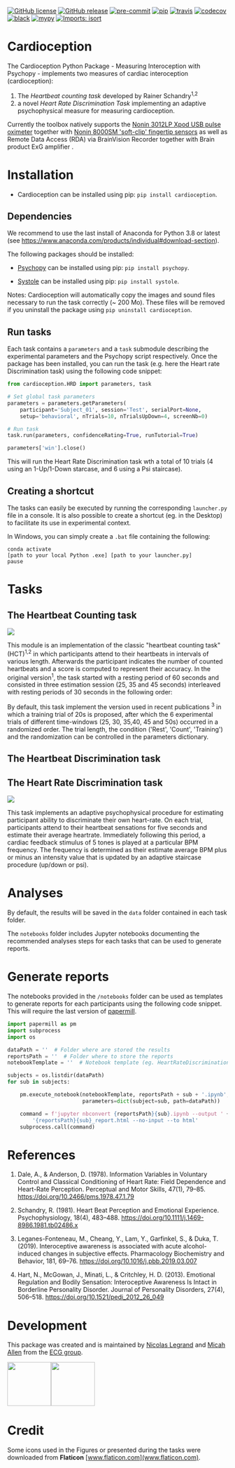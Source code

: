 [![GitHub license](https://img.shields.io/github/license/embodied-computation-group/Cardioception)](https://github.com/embodied-computation-group/Cardioception/blob/master/LICENSE) [![GitHub release](https://img.shields.io/github/release/embodied-computation-group/Cardioception)](https://GitHub.com/embodied-computation-group/Cardioception/releases/) [![pre-commit](https://img.shields.io/badge/pre--commit-enabled-brightgreen?logo=pre-commit&logoColor=white)](https://github.com/pre-commit/pre-commit) [![pip](https://badge.fury.io/py/cardioception.svg)](https://badge.fury.io/py/cardioception) [![travis](https://travis-ci.com/embodied-computation-group/Cardioception.svg?token=nsE8eGgm9VmJ11Ep64Di&branch=master)](https://travis-ci.com/embodied-computation-group/Cardioception) [![codecov](https://codecov.io/gh/embodied-computation-group/Cardioception/branch/master/graph/badge.svg)](https://codecov.io/gh/embodied-computation-group/Cardioception) [![black](https://img.shields.io/badge/code%20style-black-000000.svg)](https://github.com/psf/black) [![mypy](http://www.mypy-lang.org/static/mypy_badge.svg)](http://mypy-lang.org/) [![Imports: isort](https://img.shields.io/badge/%20imports-isort-%231674b1?style=flat&labelColor=ef8336)](https://pycqa.github.io/isort/)


# Cardioception

The Cardioception Python Package - Measuring Interoception with Psychopy - implements two measures of cardiac interoception (cardioception):
1. The *Heartbeat counting task* developed by Rainer Schandry<sup>1,2</sup>
2. a novel *Heart Rate Discrimination Task* implementing an adaptive psychophysical measure for measuring cardioception.

Currently the toolbox natively supports the [Nonin 3012LP Xpod USB pulse oximeter](https://www.nonin.com/products/xpod/) together with [Nonin 8000SM 'soft-clip' fingertip sensors](https://www.nonin.com/products/8000s/) as well as Remote Data Access (RDA) via BrainVision Recorder together with Brain product ExG amplifier [](https://www.brainproducts.com/>).

# Installation

* Cardioception can be installed using pip:
  `pip install cardioception`.

## Dependencies

We recommend to use the last install of Anaconda for Python 3.8 or latest (see https://www.anaconda.com/products/individual#download-section).

The following packages should be installed:

* [Psychopy](https://www.psychopy.org/) can be installed using pip:
  `pip install psychopy`.

* [Systole](https://systole-docs.github.io/) can be installed using pip:
  `pip install systole`.

Notes: Cardioception will automatically copy the images and sound files necessary to run the task correctly (~ 200 Mo). These files will be removed if you uninstall the package using `pip uninstall cardioception`.

## Run tasks

Each task contains a `parameters` and a `task` submodule describing the experimental parameters and the Psychopy script respectively. Once the package has been installed, you can run the task (e.g. here the Heart rate Discrimination task) using the following code snippet:

```python
from cardioception.HRD import parameters, task

# Set global task parameters
parameters = parameters.getParameters(
    participant='Subject_01', session='Test', serialPort=None,
    setup='behavioral', nTrials=10, nTrialsUpDown=4, screenNb=0)

# Run task
task.run(parameters, confidenceRating=True, runTutorial=True)

parameters['win'].close()
```

This will run the Heart Rate Discrimination task wth a total of 10 trials (4 using an 1-Up/1-Down starcase, and 6 using a Psi staircase).
## Creating a shortcut

The tasks can easily be executed by running the corresponding `launcher.py` file in a console. It is also possible to create a shortcut (eg. in the Desktop) to facilitate its use in experimental context.

In Windows, you can simply create a `.bat` file containing the following:

```
conda activate
[path to your local Python .exe] [path to your launcher.py]
pause
```

# Tasks

## The Heartbeat Counting task

<img src= "images/HeartBeatCounting.png">

This module is an implementation of the classic "heartbeat counting task" (HCT)<sup>1,2</sup> in which participants attend to their heartbeats in intervals of various length. Afterwards the participant indicates the number of counted heartbeats and a score is computed to represent their accuracy. In the original version<sup>1</sup>, the task started with a resting period of 60 seconds and consisted in three estimation session (25, 35 and 45 seconds) interleaved with resting periods of 30 seconds in the following order:

By default, this task implement the version used in recent publications <sup>3</sup> in which a training trial of 20s is proposed, after which the 6 experimental trials of different time-windows (25, 30, 35,40, 45 and 50s) occurred in a randomized order. The trial length, the condition ('Rest', 'Count', 'Training') and the randomization can be controlled in the parameters dictionary.


## The Heartbeat Discrimination task


## The Heart Rate Discrimination task

<img src= "images/HeartRateDiscrimination.png">

This task implements an adaptive psychophysical procedure for estimating participant ability to discriminate their own heart-rate. On each trial, participants attend to their heartbeat sensations for five seconds and estimate their average heartrate. Immediately following this period, a cardiac feedback stimulus of 5 tones is played at a particular BPM frequency. The frequency is determined as their estimate average BPM plus or minus an intensity value that is updated by an adaptive staircase procedure (up/down or psi).

# Analyses

By default, the results will be saved in the `data` folder contained in each task folder.

The `notebooks` folder includes Jupyter notebooks documenting the recommended analyses steps for each tasks that can be used to generate reports.

# Generate reports

The notebooks provided in the `/notebooks` folder can be used as templates to generate reports for each participants using the following code snippet. This will require the last version of [papermill](https://papermill.readthedocs.io/en/latest/).

```python
import papermill as pm
import subprocess
import os

dataPath = ''  # Folder where are stored the results
reportsPath = ''  # Folder where to store the reports
notebookTemplate = ''  # Notebook template (eg. HeartRateDiscrimination.ipynb)

subjects = os.listdir(dataPath)
for sub in subjects:

    pm.execute_notebook(notebookTemplate, reportsPath + sub + '.ipynb',
                        parameters=dict(subject=sub, path=dataPath))

    command = f'jupyter nbconvert {reportsPath}{sub}.ipynb --output ' + \
        '{reportsPath}{sub}_report.html --no-input --to html'
    subprocess.call(command)
```

# References

1. Dale, A., & Anderson, D. (1978). Information Variables in Voluntary Control and Classical Conditioning of Heart Rate: Field Dependence and Heart-Rate Perception. Perceptual and Motor Skills, 47(1), 79–85. https://doi.org/10.2466/pms.1978.47.1.79

2. Schandry, R. (1981). Heart Beat Perception and Emotional Experience. Psychophysiology, 18(4), 483–488. https://doi.org/10.1111/j.1469-8986.1981.tb02486.x

3. Leganes-Fonteneau, M., Cheang, Y., Lam, Y., Garfinkel, S., & Duka, T. (2019). Interoceptive awareness is associated with acute alcohol-induced changes in subjective effects. Pharmacology Biochemistry and Behavior, 181, 69–76. https://doi.org/10.1016/j.pbb.2019.03.007

4. Hart, N., McGowan, J., Minati, L., & Critchley, H. D. (2013). Emotional Regulation and Bodily Sensation: Interoceptive Awareness Is Intact in Borderline Personality Disorder. Journal of Personality Disorders, 27(4), 506–518. https://doi.org/10.1521/pedi_2012_26_049

# Development
This package was created and is maintained by [Nicolas Legrand](https://legrandnico.github.io/) and [Micah Allen](https://micahallen.org/) from the [ECG group](https://the-ecg.org/).

<img src = "images/LabLogo.png" height ="100"><img src = "images/AU.png" height ="100">

# Credit
Some icons used in the Figures or presented during the tasks were downloaded from **Flaticon** [www.flaticon.com](www.flaticon.com).
